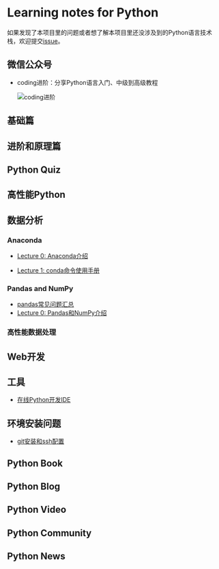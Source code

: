 # Learning notes for Python

如果发现了本项目里的问题或者想了解本项目里还没涉及到的Python语言技术栈，欢迎提交[issue](https://github.com/jincheng9/python_tutorial/issues/new)。

## 微信公众号

* coding进阶：分享Python语言入门、中级到高级教程

  ![coding进阶](./workspace/img/wechat.png)

## 基础篇

## 进阶和原理篇

## Python Quiz

## 高性能Python

## 数据分析

### Anaconda

* [Lecture 0: Anaconda介绍](./workspace/data_science/anaconda/0_intro.md)

* [Lecture 1: conda命令使用手册](./workspace/data_science/anaconda/1_cmd.md)

### Pandas and NumPy

* [pandas常见问题汇总](./workspace/data_science/pandas/faq.md)
* [Lecture 0: Pandas和NumPy介绍](./workspace/data_science/pandas/0_intro.md)

### 高性能数据处理

## Web开发

## 工具

* [在线Python开发IDE](https://www.online-ide.com/)

## 环境安装问题

* [git安装和ssh配置](./workspace/env/git.md)

## Python Book

## Python Blog

## Python Video

## Python Community

## Python News

